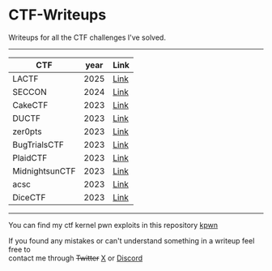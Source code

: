 # CTF-Writeups

Writeups for all the CTF challenges I've solved.

---
|CTF|year|Link|
|-|-|-|
|LACTF|2025|[Link](./2025/lactf/)|
|SECCON|2024|[Link](./2024/SECCON/)|
|CakeCTF|2023|[Link](./2023/CakeCTF/)|
|DUCTF|2023|[Link](./2023/DUCTF/)|
|zer0pts|2023|[Link](./2023/zer0pts/)|
|BugTrialsCTF|2023|[Link](./2023/BugTrialsCTF/)|
|PlaidCTF|2023|[Link](./2023/plaidCTF/)|
|MidnightsunCTF|2023|[Link](./2023/MidnightsunCTF/)|
|acsc|2023|[Link](./2023/acsc/)|
|DiceCTF|2023|[Link](./2023/DiceCTF/)|
---

You can find my ctf kernel pwn exploits in this repository [kpwn](https://github.com/terawhiz/kpwn)

If you found any mistakes or can't understand something in a writeup feel free to\
contact me through ~~Twitter~~ [X](https://twitter.com/ShuntIsReal) or [Discord](https://discordapp.com/users/realshunt)

